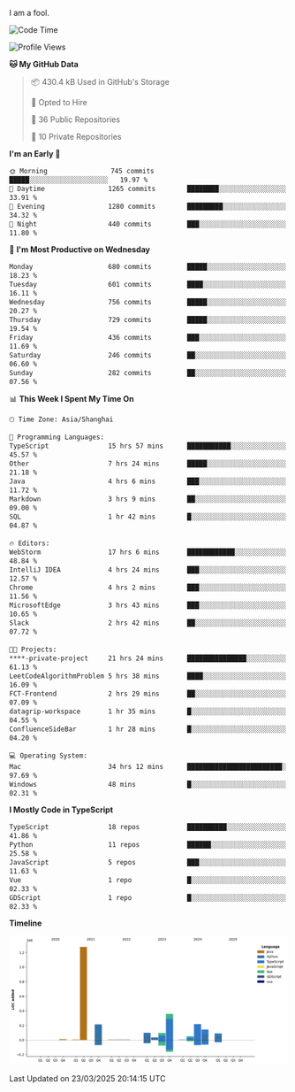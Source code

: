 I am a fool.

<!--START_SECTION:waka-->
![Code Time](http://img.shields.io/badge/Code%20Time-2%2C764%20hrs%2039%20mins-blue)

![Profile Views](http://img.shields.io/badge/Profile%20Views-4-blue)

**🐱 My GitHub Data** 

> 📦 430.4 kB Used in GitHub's Storage 
 > 
> 💼 Opted to Hire
 > 
> 📜 36 Public Repositories 
 > 
> 🔑 10 Private Repositories 
 > 
**I'm an Early 🐤** 

```text
🌞 Morning                745 commits         █████░░░░░░░░░░░░░░░░░░░░   19.97 % 
🌆 Daytime                1265 commits        ████████░░░░░░░░░░░░░░░░░   33.91 % 
🌃 Evening                1280 commits        █████████░░░░░░░░░░░░░░░░   34.32 % 
🌙 Night                  440 commits         ███░░░░░░░░░░░░░░░░░░░░░░   11.80 % 
```
📅 **I'm Most Productive on Wednesday** 

```text
Monday                   680 commits         █████░░░░░░░░░░░░░░░░░░░░   18.23 % 
Tuesday                  601 commits         ████░░░░░░░░░░░░░░░░░░░░░   16.11 % 
Wednesday                756 commits         █████░░░░░░░░░░░░░░░░░░░░   20.27 % 
Thursday                 729 commits         █████░░░░░░░░░░░░░░░░░░░░   19.54 % 
Friday                   436 commits         ███░░░░░░░░░░░░░░░░░░░░░░   11.69 % 
Saturday                 246 commits         ██░░░░░░░░░░░░░░░░░░░░░░░   06.60 % 
Sunday                   282 commits         ██░░░░░░░░░░░░░░░░░░░░░░░   07.56 % 
```


📊 **This Week I Spent My Time On** 

```text
🕑︎ Time Zone: Asia/Shanghai

💬 Programming Languages: 
TypeScript               15 hrs 57 mins      ███████████░░░░░░░░░░░░░░   45.57 % 
Other                    7 hrs 24 mins       █████░░░░░░░░░░░░░░░░░░░░   21.18 % 
Java                     4 hrs 6 mins        ███░░░░░░░░░░░░░░░░░░░░░░   11.72 % 
Markdown                 3 hrs 9 mins        ██░░░░░░░░░░░░░░░░░░░░░░░   09.00 % 
SQL                      1 hr 42 mins        █░░░░░░░░░░░░░░░░░░░░░░░░   04.87 % 

🔥 Editors: 
WebStorm                 17 hrs 6 mins       ████████████░░░░░░░░░░░░░   48.84 % 
IntelliJ IDEA            4 hrs 24 mins       ███░░░░░░░░░░░░░░░░░░░░░░   12.57 % 
Chrome                   4 hrs 2 mins        ███░░░░░░░░░░░░░░░░░░░░░░   11.56 % 
MicrosoftEdge            3 hrs 43 mins       ███░░░░░░░░░░░░░░░░░░░░░░   10.65 % 
Slack                    2 hrs 42 mins       ██░░░░░░░░░░░░░░░░░░░░░░░   07.72 % 

🐱‍💻 Projects: 
****-private-project     21 hrs 24 mins      ███████████████░░░░░░░░░░   61.13 % 
LeetCodeAlgorithmProblem 5 hrs 38 mins       ████░░░░░░░░░░░░░░░░░░░░░   16.09 % 
FCT-Frontend             2 hrs 29 mins       ██░░░░░░░░░░░░░░░░░░░░░░░   07.09 % 
datagrip-workspace       1 hr 35 mins        █░░░░░░░░░░░░░░░░░░░░░░░░   04.55 % 
ConfluenceSideBar        1 hr 28 mins        █░░░░░░░░░░░░░░░░░░░░░░░░   04.20 % 

💻 Operating System: 
Mac                      34 hrs 12 mins      ████████████████████████░   97.69 % 
Windows                  48 mins             █░░░░░░░░░░░░░░░░░░░░░░░░   02.31 % 
```

**I Mostly Code in TypeScript** 

```text
TypeScript               18 repos            ██████████░░░░░░░░░░░░░░░   41.86 % 
Python                   11 repos            ██████░░░░░░░░░░░░░░░░░░░   25.58 % 
JavaScript               5 repos             ███░░░░░░░░░░░░░░░░░░░░░░   11.63 % 
Vue                      1 repo              █░░░░░░░░░░░░░░░░░░░░░░░░   02.33 % 
GDScript                 1 repo              █░░░░░░░░░░░░░░░░░░░░░░░░   02.33 % 
```



**Timeline**

![Lines of Code chart](https://raw.githubusercontent.com/VeejaLiu/VeejaLiu/master/assets/bar_graph.png)


 Last Updated on 23/03/2025 20:14:15 UTC
<!--END_SECTION:waka-->
